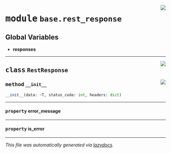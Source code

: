 <!-- markdownlint-disable -->

<a href="../../../src/switch/base/rest_response.py#L0"><img align="right" src="https://img.shields.io/badge/-source-cccccc?style=flat-square"/></a>

# <kbd>module</kbd> `base.rest_response`




**Global Variables**
---------------
- **responses**


---

<a href="../../../src/switch/base/rest_response.py#L9"><img align="right" src="https://img.shields.io/badge/-source-cccccc?style=flat-square"/></a>

## <kbd>class</kbd> `RestResponse`




<a href="../../../src/switch/base/rest_response.py#L10"><img align="right" src="https://img.shields.io/badge/-source-cccccc?style=flat-square"/></a>

### <kbd>method</kbd> `__init__`

```python
__init__(data: ~T, status_code: int, headers: dict)
```






---

#### <kbd>property</kbd> error_message





---

#### <kbd>property</kbd> is_error










---

_This file was automatically generated via [lazydocs](https://github.com/ml-tooling/lazydocs)._
